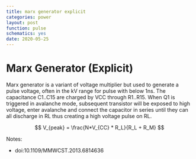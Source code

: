 ```yaml
---
title: marx generator explicit
categories: power
layout: post
function: pulse
schematics: yes
date: 2020-05-25
---
```


# Marx Generator (Explicit)

Marx generator is a variant of voltage multiplier but used to generate a pulse voltage, often in the kV range for pulse with below 1ns.
The capacitance C1..C15 are charged by VCC through R1..R15. When Q1 is triggered in avalanche mode, subsequent transistor will be exposed to high voltage, enter avalanche and connect the capacitor in series until they can all discharge in RL thus creating a high voltage pulse on RL.

$$ V_{peak} = \frac{N*V_{CC} * R_L}{R_L + R_M} $$

Notes:

* doi:10.1109/MMWCST.2013.6814636